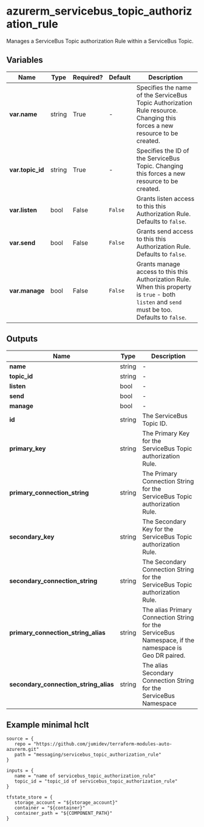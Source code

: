 # azurerm_servicebus_topic_authorization_rule

Manages a ServiceBus Topic authorization Rule within a ServiceBus Topic.

## Variables

| Name | Type | Required? |  Default  |  Description |
| ---- | ---- | --------- |  ----------- | ----------- |
| **var.name** | string | True | -  |  Specifies the name of the ServiceBus Topic Authorization Rule resource. Changing this forces a new resource to be created. | 
| **var.topic_id** | string | True | -  |  Specifies the ID of the ServiceBus Topic. Changing this forces a new resource to be created. | 
| **var.listen** | bool | False | `False`  |  Grants listen access to this this Authorization Rule. Defaults to `false`. | 
| **var.send** | bool | False | `False`  |  Grants send access to this this Authorization Rule. Defaults to `false`. | 
| **var.manage** | bool | False | `False`  |  Grants manage access to this this Authorization Rule. When this property is `true` - both `listen` and `send` must be too. Defaults to `false`. | 



## Outputs

| Name | Type | Description |
| ---- | ---- | --------- | 
| **name** | string  | - | 
| **topic_id** | string  | - | 
| **listen** | bool  | - | 
| **send** | bool  | - | 
| **manage** | bool  | - | 
| **id** | string  | The ServiceBus Topic ID. | 
| **primary_key** | string  | The Primary Key for the ServiceBus Topic authorization Rule. | 
| **primary_connection_string** | string  | The Primary Connection String for the ServiceBus Topic authorization Rule. | 
| **secondary_key** | string  | The Secondary Key for the ServiceBus Topic authorization Rule. | 
| **secondary_connection_string** | string  | The Secondary Connection String for the ServiceBus Topic authorization Rule. | 
| **primary_connection_string_alias** | string  | The alias Primary Connection String for the ServiceBus Namespace, if the namespace is Geo DR paired. | 
| **secondary_connection_string_alias** | string  | The alias Secondary Connection String for the ServiceBus Namespace | 

## Example minimal hclt

```hcl
source = {
   repo = "https://github.com/jumidev/terraform-modules-auto-azurerm.git" 
   path = "messaging/servicebus_topic_authorization_rule" 
}

inputs = {
   name = "name of servicebus_topic_authorization_rule" 
   topic_id = "topic_id of servicebus_topic_authorization_rule" 
}

tfstate_store = {
   storage_account = "${storage_account}" 
   container = "${container}" 
   container_path = "${COMPONENT_PATH}" 
}


```